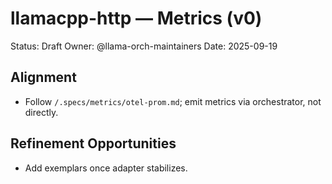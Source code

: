 # llamacpp-http — Metrics (v0)

Status: Draft
Owner: @llama-orch-maintainers
Date: 2025-09-19

## Alignment

- Follow `/.specs/metrics/otel-prom.md`; emit metrics via orchestrator, not directly.

## Refinement Opportunities

- Add exemplars once adapter stabilizes.
